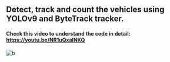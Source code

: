 ## Detect, track and count the vehicles using YOLOv9 and ByteTrack tracker.

#### Check this video to understand the code in detail:  https://youtu.be/NR1uQxalNKQ

![b](https://github.com/AarohiSingla/Track-and-Count-Using-yolov9/assets/60029146/5158f469-dc17-4d42-9774-0f2c87716bf6)




